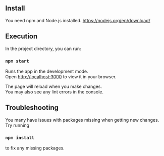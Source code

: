 ## Install
You need npm and Node.js installed.
https://nodejs.org/en/download/

## Execution
In the project directory, you can run:

### `npm start`

Runs the app in the development mode.\
Open [http://localhost:3000](http://localhost:3000) to view it in your browser.

The page will reload when you make changes.\
You may also see any lint errors in the console.

## Troubleshooting
You many have issues with packages missing when getting new changes. Try running

### `npm install`

to fix any missing packages.


